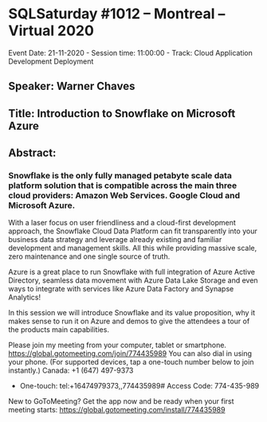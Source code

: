 # SQLSaturday #1012 – Montreal – Virtual 2020
Event Date: 21-11-2020 - Session time: 11:00:00 - Track: Cloud Application Development  Deployment
## Speaker: Warner Chaves
## Title: Introduction to Snowflake on Microsoft Azure
## Abstract:
### Snowflake is the only fully managed petabyte scale data platform solution that is compatible across the main three cloud providers: Amazon Web Services. Google Cloud and Microsoft Azure.

With a laser focus on user friendliness and a cloud-first development approach, the Snowflake Cloud Data Platform can fit transparently into your business data strategy and leverage already existing and familiar development and management skills. All this while providing massive scale, zero maintenance and one single source of truth.

Azure is a great place to run Snowflake with full integration of Azure Active Directory, seamless data movement with Azure Data Lake Storage and even ways to integrate with services like Azure Data Factory and Synapse Analytics!

In this session we will introduce Snowflake and its value proposition, why it makes sense to run it on Azure and demos to give the attendees a tour of the products main capabilities.

Please join my meeting from your computer, tablet or smartphone. 
https://global.gotomeeting.com/join/774435989 
You can also dial in using your phone. 
(For supported devices, tap a one-touch number below to join instantly.) 
Canada: +1 (647) 497-9373 
- One-touch: tel:+16474979373,,774435989# 
Access Code: 774-435-989 

New to GoToMeeting? Get the app now and be ready when your first meeting starts: https://global.gotomeeting.com/install/774435989
